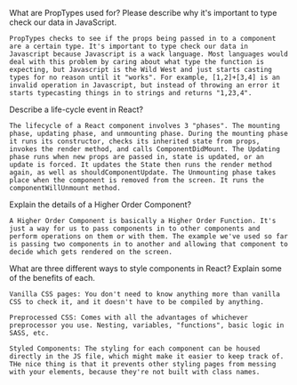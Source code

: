 What are PropTypes used for? Please describe why it's important to type check our data in JavaScript.

    PropTypes checks to see if the props being passed in to a component are a certain type. It's important to type check our data in Javascript because Javascript is a wack language. Most languages would deal with this problem by caring about what type the function is expecting, but Javascript is the Wild West and just starts casting types for no reason until it "works". For example, [1,2]+[3,4] is an invalid operation in Javascript, but instead of throwing an error it starts typecasting things in to strings and returns "1,23,4".

Describe a life-cycle event in React?

    The lifecycle of a React component involves 3 "phases". The mounting phase, updating phase, and unmounting phase. During the mounting phase it runs its constructor, checks its inherited state from props, invokes the render method, and calls ComponentDidMount. The Updating phase runs when new props are passed in, state is updated, or an update is forced. It updates the State then runs the render method again, as well as shouldComponentUpdate. The Unmounting phase takes place when the component is removed from the screen. It runs the componentWillUnmount method.

Explain the details of a Higher Order Component?

    A Higher Order Component is basically a Higher Order Function. It's just a way for us to pass components in to other components and perform operations on them or with them. The example we've used so far is passing two components in to another and allowing that component to decide which gets rendered on the screen.

What are three different ways to style components in React? Explain some of the benefits of each.

    Vanilla CSS pages: You don't need to know anything more than vanilla CSS to check it, and it doesn't have to be compiled by anything.

    Preprocessed CSS: Comes with all the advantages of whichever preprocessor you use. Nesting, variables, "functions", basic logic in SASS, etc.

    Styled Components: The styling for each component can be housed directly in the JS file, which might make it easier to keep track of. THe nice thing is that it prevents other styling pages from messing with your elements, because they're not built with class names.